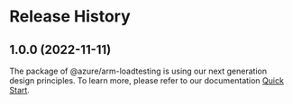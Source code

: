 # Release History
    
## 1.0.0 (2022-11-11)

The package of @azure/arm-loadtesting is using our next generation design principles. To learn more, please refer to our documentation [Quick Start](https://aka.ms/js-track2-quickstart).
